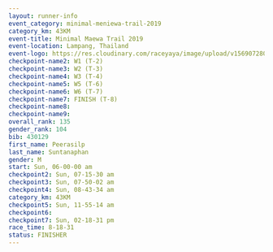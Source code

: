 ```yaml
---
layout: runner-info 
event_category: minimal-meniewa-trail-2019 
category_km: 43KM
event-title: Minimal Maewa Trail 2019 
event-location: Lampang, Thailand 
event-logo: https://res.cloudinary.com/raceyaya/image/upload/v1569072805/logo/minimal-trail_ktnvsp.jpg 
checkpoint-name2: W1 (T-2) 
checkpoint-name3: W2 (T-3) 
checkpoint-name4: W3 (T-4) 
checkpoint-name5: W5 (T-6) 
checkpoint-name6: W6 (T-7) 
checkpoint-name7: FINISH (T-8) 
checkpoint-name8: 
checkpoint-name9: 
overall_rank: 135
gender_rank: 104
bib: 430129
first_name: Peerasilp
last_name: Suntanaphan
gender: M
start: Sun, 06-00-00 am
checkpoint2: Sun, 07-15-30 am
checkpoint3: Sun, 07-50-02 am
checkpoint4: Sun, 08-43-34 am
category_km: 43KM
checkpoint5: Sun, 11-55-14 am
checkpoint6: 
checkpoint7: Sun, 02-18-31 pm
race_time: 8-18-31
status: FINISHER
---
```

